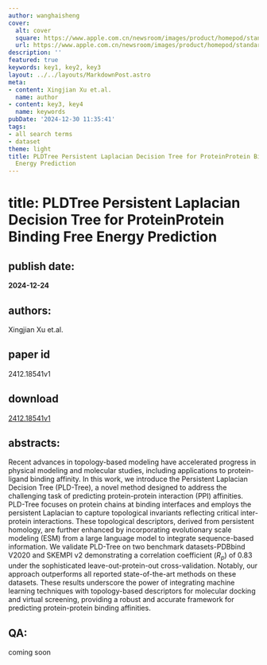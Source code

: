 ```yaml
---
author: wanghaisheng
cover:
  alt: cover
  square: https://www.apple.com.cn/newsroom/images/product/homepod/standard/Apple-HomePod-hero-230118_big.jpg.large_2x.jpg
  url: https://www.apple.com.cn/newsroom/images/product/homepod/standard/Apple-HomePod-hero-230118_big.jpg.large_2x.jpg
description: ''
featured: true
keywords: key1, key2, key3
layout: ../../layouts/MarkdownPost.astro
meta:
- content: Xingjian Xu et.al.
  name: author
- content: key3, key4
  name: keywords
pubDate: '2024-12-30 11:35:41'
tags:
- all search terms
- dataset
theme: light
title: PLDTree Persistent Laplacian Decision Tree for ProteinProtein Binding Free
  Energy Prediction
---
```


# title: PLDTree Persistent Laplacian Decision Tree for ProteinProtein Binding Free Energy Prediction 
## publish date: 
**2024-12-24** 
## authors: 
  Xingjian Xu et.al. 
## paper id
2412.18541v1
## download
[2412.18541v1](http://arxiv.org/abs/2412.18541v1)
## abstracts:
Recent advances in topology-based modeling have accelerated progress in physical modeling and molecular studies, including applications to protein-ligand binding affinity. In this work, we introduce the Persistent Laplacian Decision Tree (PLD-Tree), a novel method designed to address the challenging task of predicting protein-protein interaction (PPI) affinities. PLD-Tree focuses on protein chains at binding interfaces and employs the persistent Laplacian to capture topological invariants reflecting critical inter-protein interactions. These topological descriptors, derived from persistent homology, are further enhanced by incorporating evolutionary scale modeling (ESM) from a large language model to integrate sequence-based information. We validate PLD-Tree on two benchmark datasets-PDBbind V2020 and SKEMPI v2 demonstrating a correlation coefficient ($R_p$) of 0.83 under the sophisticated leave-out-protein-out cross-validation. Notably, our approach outperforms all reported state-of-the-art methods on these datasets. These results underscore the power of integrating machine learning techniques with topology-based descriptors for molecular docking and virtual screening, providing a robust and accurate framework for predicting protein-protein binding affinities.
## QA:
coming soon
